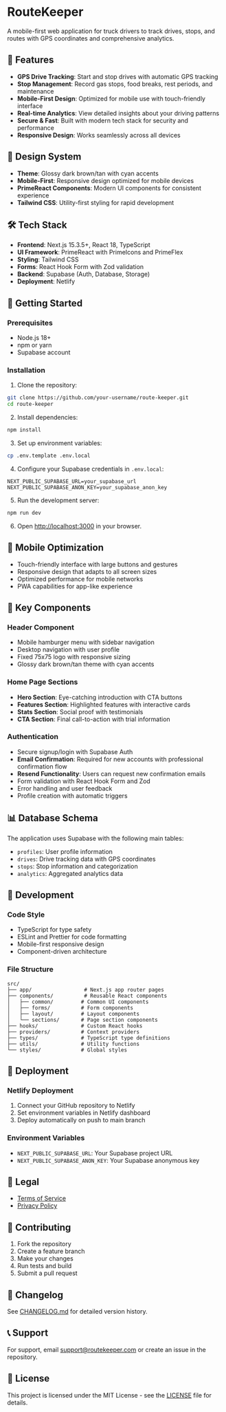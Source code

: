 # RouteKeeper

A mobile-first web application for truck drivers to track drives, stops, and routes with GPS coordinates and comprehensive analytics.

## 🚛 Features

- **GPS Drive Tracking**: Start and stop drives with automatic GPS tracking
- **Stop Management**: Record gas stops, food breaks, rest periods, and maintenance
- **Mobile-First Design**: Optimized for mobile use with touch-friendly interface
- **Real-time Analytics**: View detailed insights about your driving patterns
- **Secure & Fast**: Built with modern tech stack for security and performance
- **Responsive Design**: Works seamlessly across all devices

## 🎨 Design System

- **Theme**: Glossy dark brown/tan with cyan accents
- **Mobile-First**: Responsive design optimized for mobile devices
- **PrimeReact Components**: Modern UI components for consistent experience
- **Tailwind CSS**: Utility-first styling for rapid development

## 🛠 Tech Stack

- **Frontend**: Next.js 15.3.5+, React 18, TypeScript
- **UI Framework**: PrimeReact with PrimeIcons and PrimeFlex
- **Styling**: Tailwind CSS
- **Forms**: React Hook Form with Zod validation
- **Backend**: Supabase (Auth, Database, Storage)
- **Deployment**: Netlify

## 🚀 Getting Started

### Prerequisites

- Node.js 18+
- npm or yarn
- Supabase account

### Installation

1. Clone the repository:

```bash
git clone https://github.com/your-username/route-keeper.git
cd route-keeper
```

2. Install dependencies:

```bash
npm install
```

3. Set up environment variables:

```bash
cp .env.template .env.local
```

4. Configure your Supabase credentials in `.env.local`:

```env
NEXT_PUBLIC_SUPABASE_URL=your_supabase_url
NEXT_PUBLIC_SUPABASE_ANON_KEY=your_supabase_anon_key
```

5. Run the development server:

```bash
npm run dev
```

6. Open [http://localhost:3000](http://localhost:3000) in your browser.

## 📱 Mobile Optimization

- Touch-friendly interface with large buttons and gestures
- Responsive design that adapts to all screen sizes
- Optimized performance for mobile networks
- PWA capabilities for app-like experience

## 🎯 Key Components

### Header Component

- Mobile hamburger menu with sidebar navigation
- Desktop navigation with user profile
- Fixed 75x75 logo with responsive sizing
- Glossy dark brown/tan theme with cyan accents

### Home Page Sections

- **Hero Section**: Eye-catching introduction with CTA buttons
- **Features Section**: Highlighted features with interactive cards
- **Stats Section**: Social proof with testimonials
- **CTA Section**: Final call-to-action with trial information

### Authentication

- Secure signup/login with Supabase Auth
- **Email Confirmation**: Required for new accounts with professional confirmation flow
- **Resend Functionality**: Users can request new confirmation emails
- Form validation with React Hook Form and Zod
- Error handling and user feedback
- Profile creation with automatic triggers

## 📊 Database Schema

The application uses Supabase with the following main tables:

- `profiles`: User profile information
- `drives`: Drive tracking data with GPS coordinates
- `stops`: Stop information and categorization
- `analytics`: Aggregated analytics data

## 🔧 Development

### Code Style

- TypeScript for type safety
- ESLint and Prettier for code formatting
- Mobile-first responsive design
- Component-driven architecture

### File Structure

```
src/
├── app/                 # Next.js app router pages
├── components/          # Reusable React components
│   ├── common/         # Common UI components
│   ├── forms/          # Form components
│   ├── layout/         # Layout components
│   └── sections/       # Page section components
├── hooks/              # Custom React hooks
├── providers/          # Context providers
├── types/              # TypeScript type definitions
├── utils/              # Utility functions
└── styles/             # Global styles
```

## 🚀 Deployment

### Netlify Deployment

1. Connect your GitHub repository to Netlify
2. Set environment variables in Netlify dashboard
3. Deploy automatically on push to main branch

### Environment Variables

- `NEXT_PUBLIC_SUPABASE_URL`: Your Supabase project URL
- `NEXT_PUBLIC_SUPABASE_ANON_KEY`: Your Supabase anonymous key

## 📄 Legal

- [Terms of Service](/terms)
- [Privacy Policy](/privacy)

## 🤝 Contributing

1. Fork the repository
2. Create a feature branch
3. Make your changes
4. Run tests and build
5. Submit a pull request

## 📝 Changelog

See [CHANGELOG.md](CHANGELOG.md) for detailed version history.

## 📞 Support

For support, email support@routekeeper.com or create an issue in the repository.

## 📄 License

This project is licensed under the MIT License - see the [LICENSE](LICENSE) file for details.
